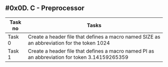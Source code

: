 #0x0D. C - Preprocessor
---
|Task no|Tasks	|
|-------|-------|
|Task 0 |Create a header file that defines a macro named SIZE as an abbreviation for the token 1024|
|Task 1 |Create a header file that defines a macro named PI as an abbreviation for token 3.14159265359|

